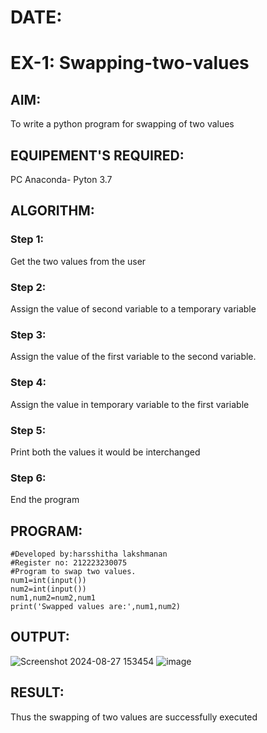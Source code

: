 # DATE:
# EX-1: Swapping-two-values
## AIM:
To write a python program for swapping of two values
## EQUIPEMENT'S REQUIRED: 
PC Anaconda- Pyton 3.7
## ALGORITHM:
### Step 1:
Get the two values from the user

### Step 2:
Assign the value of second variable to a temporary variable

### Step 3:
Assign the value of the first variable to the second variable.

### Step 4:
Assign the value in temporary variable to the first variable

### Step 5:
Print both the values it would be interchanged

### Step 6:
End the program
## PROGRAM:
```
#Developed by:harsshitha lakshmanan
#Register no: 212223230075
#Program to swap two values.
num1=int(input())
num2=int(input())
num1,num2=num2,num1
print('Swapped values are:',num1,num2)
```
## OUTPUT:
![Screenshot 2024-08-27 153454](https://github.com/user-attachments/assets/671ebcb9-71ff-431e-bfb2-888fcde9af94)
![image](https://github.com/user-attachments/assets/f55734c8-6bcf-45ed-8f82-7b201ded8486)

## RESULT:
Thus the swapping of two values are successfully executed
